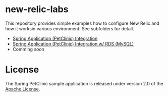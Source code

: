 # new-relic-labs
This repository provides simple examples how to configure New Relic and how it worksin various environment. See subfolders for detail.

- <a href="https://github.com/ktst79/newrelic-labs-configurations/tree/master/01_petclinic">Spring Application (PetClinic) Integration</a>
- <a href="https://github.com/ktst79/newrelic-labs-configurations/tree/master/02_petclinic_rds">Spring Application (PetClinic) Integration w/ RDS (MySQL)</a>
- Comming soon


# License

The Spring PetClinic sample application is released under version 2.0 of the [Apache License](https://www.apache.org/licenses/LICENSE-2.0).

